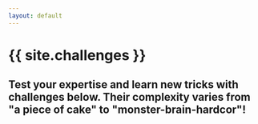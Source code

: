 ```yaml
---
layout: default
---
```

# {{ site.challenges }}
## Test your expertise and learn new tricks with challenges below. Their complexity varies from "a piece of cake" to "monster-brain-hardcor"! 


